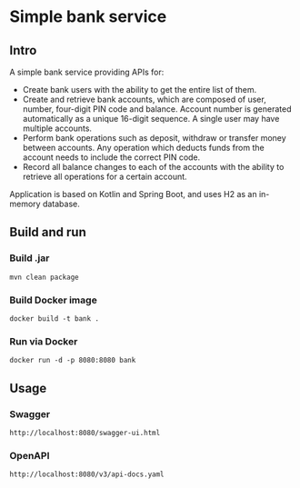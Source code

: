 # Simple bank service

## Intro
A simple bank service providing APIs for:
- Create bank users with the ability to get the entire list of them.
- Create and retrieve bank accounts, which are composed of user, number, four-digit PIN code and balance.
Account number is generated automatically as a unique 16-digit sequence. A single user may have multiple accounts.
- Perform bank operations such as deposit, withdraw or transfer money between accounts. 
Any operation which deducts funds from the account needs to include the correct PIN code.
- Record all balance changes to each of the accounts with the ability to retrieve all operations for a certain account.

Application is based on Kotlin and Spring Boot, and uses H2 as an in-memory database.

## Build and run

### Build .jar
```
mvn clean package
```

### Build Docker image
```
docker build -t bank .
```

### Run via Docker
```
docker run -d -p 8080:8080 bank
```

## Usage

### Swagger
```
http://localhost:8080/swagger-ui.html
```

### OpenAPI
```
http://localhost:8080/v3/api-docs.yaml
```